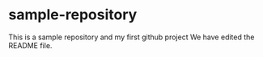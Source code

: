 # sample-repository
This is a sample repository and my first github project
We have edited the README file.
